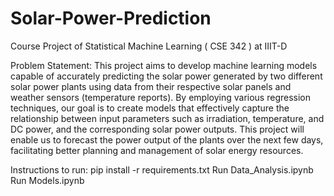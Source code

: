 # Solar-Power-Prediction
Course Project of Statistical Machine Learning ( CSE 342 ) at IIIT-D

Problem Statement:
This project aims to develop machine learning models capable of accurately predicting the solar power generated by two different solar power plants using data from their respective solar panels and weather sensors (temperature reports). By employing various regression techniques, our goal is to create models that effectively capture the relationship between input parameters such as irradiation, temperature, and DC power, and the corresponding solar power outputs. This project will enable us to forecast the power output of the plants over the next few days, facilitating better planning and management of solar energy resources.

Instructions to run:
  pip install -r requirements.txt
  Run Data_Analysis.ipynb
  Run Models.ipynb
